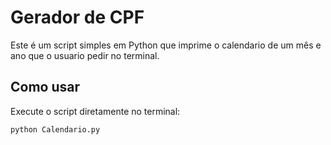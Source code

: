 # Gerador de CPF

Este é um script simples em Python que imprime o calendario de um mês e ano que o usuario pedir no terminal.

## Como usar

Execute o script diretamente no terminal:

```bash
python Calendario.py